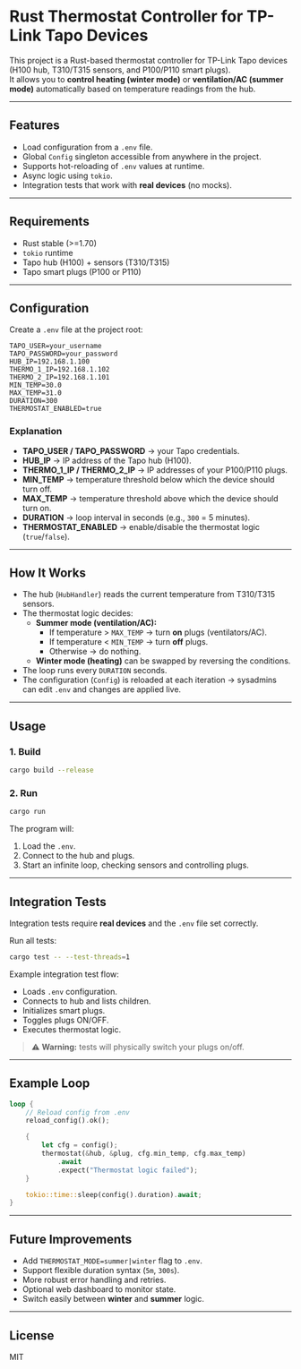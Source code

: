 # Rust Thermostat Controller for TP-Link Tapo Devices

This project is a Rust-based thermostat controller for TP-Link Tapo devices (H100 hub, T310/T315 sensors, and P100/P110 smart plugs).  
It allows you to **control heating (winter mode)** or **ventilation/AC (summer mode)** automatically based on temperature readings from the hub.

---

## Features
- Load configuration from a `.env` file.
- Global `Config` singleton accessible from anywhere in the project.
- Supports hot-reloading of `.env` values at runtime.
- Async logic using `tokio`.
- Integration tests that work with **real devices** (no mocks).


---

## Requirements
- Rust stable (>=1.70)
- `tokio` runtime
- Tapo hub (H100) + sensors (T310/T315)
- Tapo smart plugs (P100 or P110)

---

## Configuration

Create a `.env` file at the project root:

```env
TAPO_USER=your_username
TAPO_PASSWORD=your_password
HUB_IP=192.168.1.100
THERMO_1_IP=192.168.1.102
THERMO_2_IP=192.168.1.101
MIN_TEMP=30.0
MAX_TEMP=31.0
DURATION=300
THERMOSTAT_ENABLED=true
```

### Explanation
- **TAPO_USER / TAPO_PASSWORD** → your Tapo credentials.
- **HUB_IP** → IP address of the Tapo hub (H100).
- **THERMO_1_IP / THERMO_2_IP** → IP addresses of your P100/P110 plugs.
- **MIN_TEMP** → temperature threshold below which the device should turn off.
- **MAX_TEMP** → temperature threshold above which the device should turn on.
- **DURATION** → loop interval in seconds (e.g., `300` = 5 minutes).
- **THERMOSTAT_ENABLED** → enable/disable the thermostat logic (`true`/`false`).

---

## How It Works

- The hub (`HubHandler`) reads the current temperature from T310/T315 sensors.
- The thermostat logic decides:
  - **Summer mode (ventilation/AC):**
    - If temperature > `MAX_TEMP` → turn **on** plugs (ventilators/AC).
    - If temperature < `MIN_TEMP` → turn **off** plugs.
    - Otherwise → do nothing.
  - **Winter mode (heating)** can be swapped by reversing the conditions.
- The loop runs every `DURATION` seconds.
- The configuration (`Config`) is reloaded at each iteration → sysadmins can edit `.env` and changes are applied live.

---

## Usage

### 1. Build
```bash
cargo build --release
```

### 2. Run
```bash
cargo run
```

The program will:
1. Load the `.env`.
2. Connect to the hub and plugs.
3. Start an infinite loop, checking sensors and controlling plugs.

---

## Integration Tests

Integration tests require **real devices** and the `.env` file set correctly.  

Run all tests:
```bash
cargo test -- --test-threads=1
```

Example integration test flow:
- Loads `.env` configuration.
- Connects to hub and lists children.
- Initializes smart plugs.
- Toggles plugs ON/OFF.
- Executes thermostat logic.

> ⚠️ **Warning:** tests will physically switch your plugs on/off.

---

## Example Loop

```rust
loop {
    // Reload config from .env
    reload_config().ok();

    {
        let cfg = config();
        thermostat(&hub, &plug, cfg.min_temp, cfg.max_temp)
            .await
            .expect("Thermostat logic failed");
    }

    tokio::time::sleep(config().duration).await;
}
```

---

## Future Improvements
- Add `THERMOSTAT_MODE=summer|winter` flag to `.env`.
- Support flexible duration syntax (`5m`, `300s`).
- More robust error handling and retries.
- Optional web dashboard to monitor state.
- Switch easily between **winter** and **summer** logic.
---

## License
MIT  
